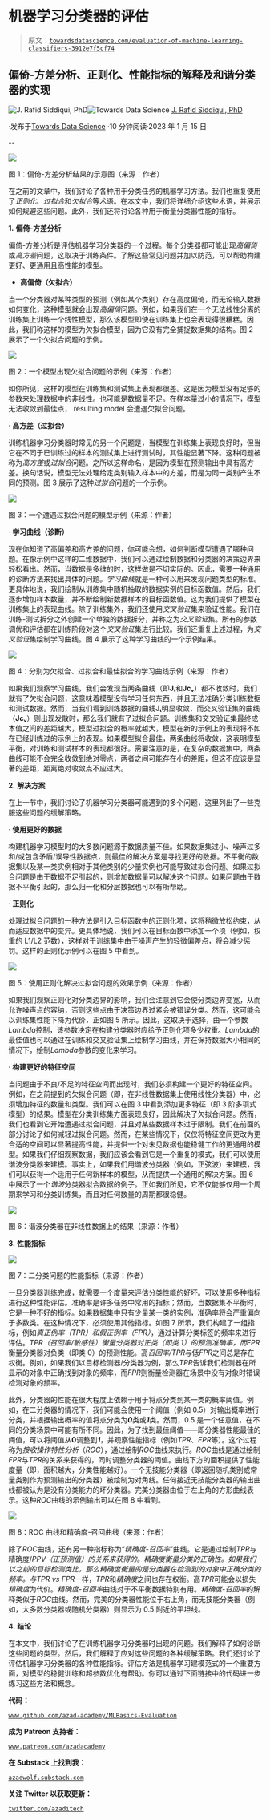 # 机器学习分类器的评估

> 原文：[`towardsdatascience.com/evaluation-of-machine-learning-classifiers-3912e7f5cf74`](https://towardsdatascience.com/evaluation-of-machine-learning-classifiers-3912e7f5cf74)

## **偏倚-方差分析、正则化、性能指标的解释及和谐分类器的实现**

[](https://azad-wolf.medium.com/?source=post_page-----3912e7f5cf74--------------------------------)![J. Rafid Siddiqui, PhD](https://azad-wolf.medium.com/?source=post_page-----3912e7f5cf74--------------------------------)[](https://towardsdatascience.com/?source=post_page-----3912e7f5cf74--------------------------------)![Towards Data Science](https://towardsdatascience.com/?source=post_page-----3912e7f5cf74--------------------------------) [J. Rafid Siddiqui, PhD](https://azad-wolf.medium.com/?source=post_page-----3912e7f5cf74--------------------------------)

·发布于[Towards Data Science](https://towardsdatascience.com/?source=post_page-----3912e7f5cf74--------------------------------) ·10 分钟阅读·2023 年 1 月 15 日

--

![](img/1af4c25b061e3dd486d1b8d39f776bc6.png)

图 1：偏倚-方差分析结果的示意图（来源：作者）

在之前的文章中，我们讨论了各种用于分类任务的机器学习方法。我们也重复使用了*正则化*、*过拟合*和*欠拟合*等术语。在本文中，我们将详细介绍这些术语，并展示如何规避这些问题。此外，我们还将讨论各种用于衡量分类器性能的指标。

**1.** **偏倚-方差分析**

偏倚-方差分析是评估机器学习分类器的一个过程。每个分类器都可能出现*高偏倚*或*高方差*问题，这取决于训练条件。了解这些常见问题并加以防范，可以帮助构建更好、更通用且高性能的模型。

+   **高偏倚（欠拟合）**

当一个分类器对某种类型的预测（例如某个类别）存在高度偏倚，而无论输入数据如何变化，这种模型就会出现*高偏倚*问题。例如，如果我们在一个无法线性分离的训练集上训练一个线性模型，那么该模型即使在训练集上也会表现得很糟糕。因此，我们称这样的模型为欠拟合模型，因为它没有完全捕捉数据集的结构。图 2 展示了一个欠拟合问题的示例。

![](img/b338014df64904ef6e6e3be27335864c.png)

图 2：一个模型出现欠拟合问题的示例（来源：作者）

如你所见，这样的模型在训练集和测试集上表现都很差。这是因为模型没有足够的参数来处理数据中的非线性。也可能是数据量不足。在样本量过小的情况下，模型无法收敛到最佳点， resulting model 会遭遇欠拟合问题。

· **高方差（过拟合）**

训练机器学习分类器时常见的另一个问题是，当模型在训练集上表现良好时，但当它在不同于已训练过的样本的测试集上进行测试时，其性能显著下降。这种问题被称为*高方差*或*过拟合*问题。之所以这样命名，是因为模型在预测输出中具有高方差。换句话说，模型无法处理给定类别输入样本中的方差，而是为同一类别产生不同的预测。图 3 展示了这种*过拟合*问题的一个示例。

![](img/bff23cdac8157063063919fae87d8130.png)

图 3：一个遭遇过拟合问题的模型示例（来源：作者）

· **学习曲线（诊断）**

现在你知道了高偏差和高方差的问题，你可能会想，如何判断模型遭遇了哪种问题。在像示例中这样的二维数据中，我们可以通过绘制数据和分类器的决策边界来轻松看出。然而，当数据是多维的时，这样做是不切实际的。因此，需要一种通用的诊断方法来找出具体的问题。*学习曲线*就是一种可以用来发现问题类型的标准。更具体地说，我们绘制从训练集中随机抽取的数据实例的目标函数值。然后，我们逐步增加样本数量，并不断绘制新数据样本的目标函数值。这为我们提供了模型在训练集上的表现曲线。除了训练集外，我们还使用*交叉验证*集来验证性能。我们在训练-测试拆分之外创建一个单独的数据拆分，并称之为*交叉验证*集。所有的参数调优和评估都在训练阶段对这个*交叉验证*集进行比较。我们还重复上述过程，为*交叉验证*集绘制学习曲线。图 4 展示了这种学习曲线的一个示例结果。

![](img/c520e121522ef6ba3256d080755c8a3e.png)

图 4：分别为欠拟合、过拟合和最佳拟合的学习曲线示例（来源：作者）

如果我们观察学习曲线，我们会发现当两条曲线（即**Jₜ**和**Jcᵥ**）都不收敛时，我们就有了欠拟合问题，这意味着模型没有学习任何东西，并且无法准确分类训练数据和测试数据。然而，当我们看到训练数据的曲线**Jₜ**明显收敛，而交叉验证集的曲线（**Jcᵥ**）则出现发散时，那么我们就有了过拟合问题。训练集和交叉验证集最终成本值之间的差距越大，模型过拟合的概率就越大，模型在新的示例上的表现将不如在已经训练过的示例上的表现。如果模型拟合最佳，两条曲线将收敛，这表明模型平衡，对训练和测试样本的表现都很好。需要注意的是，在复杂的数据集中，两条曲线可能不会完全收敛到绝对零点，两者之间可能存在小的差距，但这不应该是显著的差距，距离绝对收敛点不应过大。

**2.** **解决方案**

在上一节中，我们讨论了机器学习分类器可能遇到的多个问题，这里列出了一些克服这些问题的缓解策略。

· **使用更好的数据**

构建机器学习模型时的大多数问题源于数据质量不佳。如果数据集过小、噪声过多和/或包含矛盾/误导性数据点，则最佳的解决方案是寻找更好的数据。不平衡的数据集以及某一类实例相对于其他类别的少量实例也可能导致过拟合问题。如果过拟合问题是由于数据不足引起的，则增加数据量可以解决这个问题。如果问题由于数据不平衡引起的，那么归一化和分层数据也可以有所帮助。

· **正则化**

处理过拟合问题的一种方法是引入目标函数中的正则化项，这将稍微放松约束，从而适应数据中的变异。更具体地说，我们可以在目标函数中添加一个项（例如，权重的 L1/L2 范数），这样对于训练集中由于噪声产生的轻微偏差点，将会减少惩罚。这样的正则化示例可以在图 5 中看到。

![](img/fd43058008ac689a4dc6cda9d05da9cb.png)

图 5：使用正则化解决过拟合问题的效果示例（来源：作者）

如果我们观察正则化对分类边界的影响，我们会注意到它会使分类边界变宽，从而允许噪声点的容纳，否则这些点由于决策边界过紧会被错误分类。然而，这可能会以训练集性能下降为代价，正如图 5 所示。因此，这取决于选择，由一个参数*Lambda*控制，该参数决定在构建分类器时应给予正则化项多少权重。*Lambda*的最佳值也可以通过在训练和交叉验证集上绘制学习曲线，并在保持数据大小相同的情况下，绘制*Lambda*参数的变化来学习。

· **构建更好的特征空间**

当问题由于不良/不足的特征空间而出现时，我们必须构建一个更好的特征空间。例如，在之前提到的欠拟合问题（即，在非线性数据集上使用线性分类器）中，必须增加特征的数量和类型。我们可以在图 3 中看到添加更多特征（即 3 阶多项式模型）的结果。模型在分类训练集方面表现良好，因此解决了欠拟合问题。然而，我们也看到它开始遭遇过拟合问题，并且对某些数据样本过于限制。我们在前面的部分讨论了如何减轻过拟合问题。然而，在某些情况下，仅仅将特征空间更改为更合适的空间可以显著提高性能，并提供一个对未见数据也能稳健工作的更通用的模型。如果我们仔细观察数据，我们应该会看到它是一个重复的模式，我们可以使用谐波分类器来建模。事实上，如果我们用谐波分类器（例如，正弦波）来建模，我们可以获得一个适用于任何新样本的模型，从而提供一个通用的解决方案。图 6 中展示了一个*谐波*分类器拟合数据的例子。正如我们所见，它不仅能够仅用一个周期来学习和分类训练集，而且对任何数量的周期都很稳健。

![](img/4d015479f58624e6a908f3cb161d797c.png)

图 6：谐波分类器在非线性数据上的结果（来源：作者）

**3.** **性能指标**

![](img/48dc16aec5a16780071b5efc7b4d38ed.png)

图 7：二分类问题的性能指标（来源：作者）

一旦分类器训练完成，就需要一个度量来评估分类性能的好坏。可以使用多种指标进行这种性能评估。准确率是许多任务中常用的指标；然而，当数据集不平衡时，它是一种不好的指标。如果数据集中只有少量某一类的实例，准确率将会严重偏向于多数类。在这种情况下，必须使用其他指标。如图 7 所示，我们构建了一组指标，例如*真正例率（TPR）*和*假正例率（FPR）*，通过计算分类标签的频率来进行评估。*TPR（召回率/敏感性）*衡量分类器对正类（即类 1）的预测准确率，而*FPR*衡量分类器对负类（即类 0）的预测性能。高*召回率/TPR*与低*FPR*之间总是存在权衡。例如，如果我们以目标检测器/分类器为例，那么*TPR*告诉我们检测器在所显示的对象中正确找到对象的频率，而*FPR*则衡量检测器在场景中没有对象时错误检测对象的频率。

此外，分类器的性能在很大程度上依赖于用于将点分类到某一类的概率阈值。例如，在二分类器的情况下，我们可能会使用一个阈值（例如 0.5）对输出概率进行分类，并根据输出概率的值将点分类为***0***类或***1***类。然而，0.5 是一个任意值，在不同的分类场景中可能有所不同。因此，为了找到最佳阈值——即分类器性能最佳的阈值，可以将阈值从**0**调整到***1***，并观察性能指标（例如*TPR*、*FPR*等）。这个过程称为*接收操作特性分析*（*ROC*），通过绘制*ROC*曲线来执行。*ROC*曲线是通过绘制*FPR*与*TPR*的关系来获得的，同时调整分类器的阈值。曲线下方的面积提供了性能度量（即，面积越大，分类性能越好）。一个无技能分类器（即返回随机类别或常量类别作为预测输出的分类器）被绘制为对角线。任何接近无技能分类器的输出曲线都被认为是没有分类能力的坏分类器。完美分类器由位于左上角的方形曲线表示。这种*ROC*曲线的示例输出可以在图 8 中看到。

![](img/62767b254f7e0d696a934b6343ef075b.png)

图 8：ROC 曲线和精确度-召回曲线（来源：作者）

除了*ROC*曲线，还有另一种指标称为“*精确度-召回率*”曲线。它是通过绘制*TPR*与精确度/*PPV（正预测值）*的关系来获得的。精确度衡量分类的正确性。如果我们以之前的目标检测类比，那么精确度衡量的是分类器在检测到的对象中正确分类的频率。与*TPR vs FPR*一样，*TPR*和*精确度*之间也存在权衡。高*TPR*可能会以损失*精确度*为代价。*精确度-召回率*曲线对于不平衡数据特别有用。*精确度-召回率*的解释类似于*ROC*曲线。然而，完美的分类器性能位于右上角，而无技能分类器（例如，大多数分类器或随机分类器）则显示为 0.5 附近的平坦线。

**4.** **结论**

在本文中，我们讨论了在训练机器学习分类器时出现的问题。我们解释了如何诊断这些问题的类型。然后，我们解释了应对这些问题的各种缓解策略。我们还讨论了评估机器学习分类器的各种性能指标。评估方法是机器学习建模范式的一个重要方面，对模型的稳健训练和超参数优化有帮助。你可以通过下面链接中的代码进一步练习这些方法和概念。

**代码：**

[`www.github.com/azad-academy/MLBasics-Evaluation`](https://www.github.com/azad-academy/MLBasics-Evaluation)

**成为 Patreon 支持者：**

[`www.patreon.com/azadacademy`](https://www.patreon.com/azadacademy)

**在 Substack 上找到我：**

[`azadwolf.substack.com`](https://azadwolf.substack.com)

**关注 Twitter 以获取更新：**

[`twitter.com/azaditech`](https://twitter.com/azaditech)
